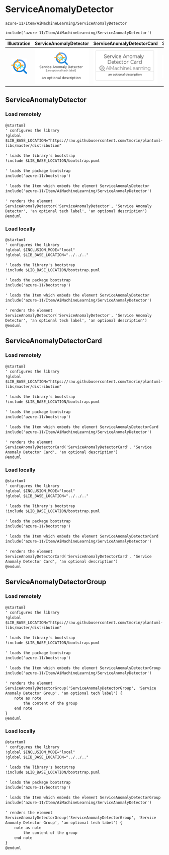 # ServiceAnomalyDetector


```text
azure-11/Item/AiMachineLearning/ServiceAnomalyDetector
```

```text
include('azure-11/Item/AiMachineLearning/ServiceAnomalyDetector')
```



| Illustration | ServiceAnomalyDetector | ServiceAnomalyDetectorCard | ServiceAnomalyDetectorGroup |
| :---: | :---: | :---: | :---: |
| ![illustration for Illustration](../../../azure-11/Item/AiMachineLearning/ServiceAnomalyDetector.png) | ![illustration for ServiceAnomalyDetector](../../../azure-11/Item/AiMachineLearning/ServiceAnomalyDetector.Local.png) | ![illustration for ServiceAnomalyDetectorCard](../../../azure-11/Item/AiMachineLearning/ServiceAnomalyDetectorCard.Local.png) | ![illustration for ServiceAnomalyDetectorGroup](../../../azure-11/Item/AiMachineLearning/ServiceAnomalyDetectorGroup.Local.png) |




## ServiceAnomalyDetector

### Load remotely
```plantuml
@startuml
' configures the library
!global $LIB_BASE_LOCATION="https://raw.githubusercontent.com/tmorin/plantuml-libs/master/distribution"

' loads the library's bootstrap
!include $LIB_BASE_LOCATION/bootstrap.puml

' loads the package bootstrap
include('azure-11/bootstrap')

' loads the Item which embeds the element ServiceAnomalyDetector
include('azure-11/Item/AiMachineLearning/ServiceAnomalyDetector')

' renders the element
ServiceAnomalyDetector('ServiceAnomalyDetector', 'Service Anomaly Detector', 'an optional tech label', 'an optional description')
@enduml
```

### Load locally
```plantuml
@startuml
' configures the library
!global $INCLUSION_MODE="local"
!global $LIB_BASE_LOCATION="../../.."

' loads the library's bootstrap
!include $LIB_BASE_LOCATION/bootstrap.puml

' loads the package bootstrap
include('azure-11/bootstrap')

' loads the Item which embeds the element ServiceAnomalyDetector
include('azure-11/Item/AiMachineLearning/ServiceAnomalyDetector')

' renders the element
ServiceAnomalyDetector('ServiceAnomalyDetector', 'Service Anomaly Detector', 'an optional tech label', 'an optional description')
@enduml
```

## ServiceAnomalyDetectorCard

### Load remotely
```plantuml
@startuml
' configures the library
!global $LIB_BASE_LOCATION="https://raw.githubusercontent.com/tmorin/plantuml-libs/master/distribution"

' loads the library's bootstrap
!include $LIB_BASE_LOCATION/bootstrap.puml

' loads the package bootstrap
include('azure-11/bootstrap')

' loads the Item which embeds the element ServiceAnomalyDetectorCard
include('azure-11/Item/AiMachineLearning/ServiceAnomalyDetector')

' renders the element
ServiceAnomalyDetectorCard('ServiceAnomalyDetectorCard', 'Service Anomaly Detector Card', 'an optional description')
@enduml
```

### Load locally
```plantuml
@startuml
' configures the library
!global $INCLUSION_MODE="local"
!global $LIB_BASE_LOCATION="../../.."

' loads the library's bootstrap
!include $LIB_BASE_LOCATION/bootstrap.puml

' loads the package bootstrap
include('azure-11/bootstrap')

' loads the Item which embeds the element ServiceAnomalyDetectorCard
include('azure-11/Item/AiMachineLearning/ServiceAnomalyDetector')

' renders the element
ServiceAnomalyDetectorCard('ServiceAnomalyDetectorCard', 'Service Anomaly Detector Card', 'an optional description')
@enduml
```

## ServiceAnomalyDetectorGroup

### Load remotely
```plantuml
@startuml
' configures the library
!global $LIB_BASE_LOCATION="https://raw.githubusercontent.com/tmorin/plantuml-libs/master/distribution"

' loads the library's bootstrap
!include $LIB_BASE_LOCATION/bootstrap.puml

' loads the package bootstrap
include('azure-11/bootstrap')

' loads the Item which embeds the element ServiceAnomalyDetectorGroup
include('azure-11/Item/AiMachineLearning/ServiceAnomalyDetector')

' renders the element
ServiceAnomalyDetectorGroup('ServiceAnomalyDetectorGroup', 'Service Anomaly Detector Group', 'an optional tech label') {
    note as note
        the content of the group
    end note
}
@enduml
```

### Load locally
```plantuml
@startuml
' configures the library
!global $INCLUSION_MODE="local"
!global $LIB_BASE_LOCATION="../../.."

' loads the library's bootstrap
!include $LIB_BASE_LOCATION/bootstrap.puml

' loads the package bootstrap
include('azure-11/bootstrap')

' loads the Item which embeds the element ServiceAnomalyDetectorGroup
include('azure-11/Item/AiMachineLearning/ServiceAnomalyDetector')

' renders the element
ServiceAnomalyDetectorGroup('ServiceAnomalyDetectorGroup', 'Service Anomaly Detector Group', 'an optional tech label') {
    note as note
        the content of the group
    end note
}
@enduml
```

